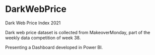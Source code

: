 # DarkWebPrice
Dark Web Price Index 2021

Dark web price dataset is collected from MakeoverMonday, part of the weekly data competition of week 38. 

Presenting a Dashboard developed in Power BI. 

